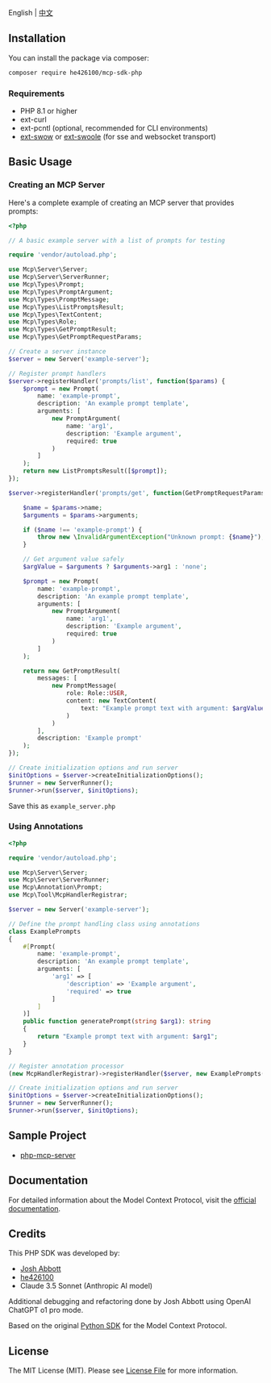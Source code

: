 English | [中文](README.md)

## Installation

You can install the package via composer:

```bash
composer require he426100/mcp-sdk-php
```

### Requirements
* PHP 8.1 or higher
* ext-curl
* ext-pcntl (optional, recommended for CLI environments)
* [ext-swow](https://github.com/swow/swow) or [ext-swoole](https://github.com/swoole/swoole-src) (for sse and websocket transport)

## Basic Usage

### Creating an MCP Server

Here's a complete example of creating an MCP server that provides prompts:

```php
<?php

// A basic example server with a list of prompts for testing

require 'vendor/autoload.php';

use Mcp\Server\Server;
use Mcp\Server\ServerRunner;
use Mcp\Types\Prompt;
use Mcp\Types\PromptArgument;
use Mcp\Types\PromptMessage;
use Mcp\Types\ListPromptsResult;
use Mcp\Types\TextContent;
use Mcp\Types\Role;
use Mcp\Types\GetPromptResult;
use Mcp\Types\GetPromptRequestParams;

// Create a server instance
$server = new Server('example-server');

// Register prompt handlers
$server->registerHandler('prompts/list', function($params) {
    $prompt = new Prompt(
        name: 'example-prompt',
        description: 'An example prompt template',
        arguments: [
            new PromptArgument(
                name: 'arg1',
                description: 'Example argument',
                required: true
            )
        ]
    );
    return new ListPromptsResult([$prompt]);
});

$server->registerHandler('prompts/get', function(GetPromptRequestParams $params) {

    $name = $params->name;
    $arguments = $params->arguments;

    if ($name !== 'example-prompt') {
        throw new \InvalidArgumentException("Unknown prompt: {$name}");
    }

    // Get argument value safely
    $argValue = $arguments ? $arguments->arg1 : 'none';

    $prompt = new Prompt(
        name: 'example-prompt',
        description: 'An example prompt template',
        arguments: [
            new PromptArgument(
                name: 'arg1',
                description: 'Example argument',
                required: true
            )
        ]
    );

    return new GetPromptResult(
        messages: [
            new PromptMessage(
                role: Role::USER,
                content: new TextContent(
                    text: "Example prompt text with argument: $argValue"
                )
            )
        ],
        description: 'Example prompt'
    );
});

// Create initialization options and run server
$initOptions = $server->createInitializationOptions();
$runner = new ServerRunner();
$runner->run($server, $initOptions);
```

Save this as `example_server.php`

### Using Annotations


```php
<?php

require 'vendor/autoload.php';

use Mcp\Server\Server;
use Mcp\Server\ServerRunner;
use Mcp\Annotation\Prompt;
use Mcp\Tool\McpHandlerRegistrar;

$server = new Server('example-server');

// Define the prompt handling class using annotations
class ExamplePrompts 
{
    #[Prompt(
        name: 'example-prompt',
        description: 'An example prompt template',
        arguments: [
            'arg1' => [
                'description' => 'Example argument',
                'required' => true
            ]
        ]
    )]
    public function generatePrompt(string $arg1): string
    {
        return "Example prompt text with argument: $arg1";
    }
}

// Register annotation processor
(new McpHandlerRegistrar)->registerHandler($server, new ExamplePrompts());

// Create initialization options and run server
$initOptions = $server->createInitializationOptions();
$runner = new ServerRunner();
$runner->run($server, $initOptions);
```

## Sample Project

- [php-mcp-server](https://github.com/he426100/php-mcp-server)


## Documentation

For detailed information about the Model Context Protocol, visit the [official documentation](https://modelcontextprotocol.io).

## Credits

This PHP SDK was developed by:
- [Josh Abbott](https://joshabbott.com)
- [he426100](https://github.com/he426100)
- Claude 3.5 Sonnet (Anthropic AI model)

Additional debugging and refactoring done by Josh Abbott using OpenAI ChatGPT o1 pro mode.

Based on the original [Python SDK](https://github.com/modelcontextprotocol/python-sdk) for the Model Context Protocol.

## License

The MIT License (MIT). Please see [License File](LICENSE) for more information. 
